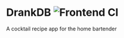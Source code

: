# DrankDB ![Frontend CI](https://github.com/PTLux1517/DrankDB/workflows/Frontend_CI/badge.svg)
A cocktail recipe app for the home bartender